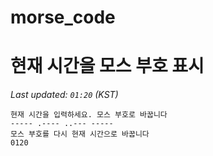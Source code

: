 # morse_code
# 현재 시간을 모스 부호 표시
<!-- MORSE_TIME_START -->
_Last updated: `01:20` (KST)_

```
현재 시간을 입력하세요. 모스 부호로 바꿉니다
----- .---- ..--- -----
모스 부호를 다시 현재 시간으로 바꿉니다
0120
```
<!-- MORSE_TIME_END -->
